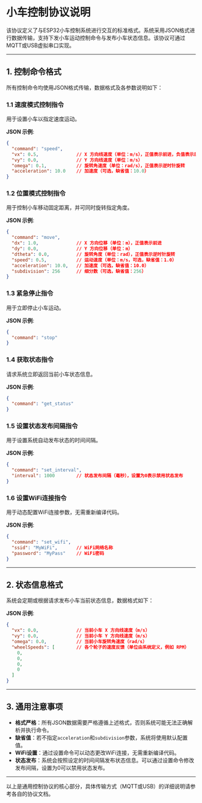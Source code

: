 # 小车控制协议说明

该协议定义了与ESP32小车控制系统进行交互的标准格式。系统采用JSON格式进行数据传输，支持下发小车运动控制命令与发布小车状态信息。该协议可通过MQTT或USB虚拟串口实现。

---

## 1. 控制命令格式

所有控制命令均使用JSON格式传输，数据格式及各参数说明如下：

### 1.1 速度模式控制指令

用于设置小车以指定速度运动。

**JSON 示例**:
```json
{
  "command": "speed",
  "vx": 0.5,              // X 方向线速度（单位：m/s），正值表示前进，负值表示后退
  "vy": 0.0,              // Y 方向线速度（单位：m/s）
  "omega": 0.1,           // 旋转角速度（单位：rad/s），正值表示逆时针旋转
  "acceleration": 10.0    // 加速度（可选，缺省值：10.0）
}
```

### 1.2 位置模式控制指令

用于控制小车移动固定距离，并可同时旋转指定角度。

**JSON 示例**:
```json
{
  "command": "move",
  "dx": 1.0,              // X 方向位移（单位：m），正值表示前进
  "dy": 0.0,              // Y 方向位移（单位：m）
  "dtheta": 0.0,          // 旋转角度（单位：rad），正值表示逆时针旋转
  "speed": 0.5,           // 运动速度（单位：m/s，可选，缺省值：1.0）
  "acceleration": 10.0,   // 加速度（可选，缺省值：10.0）
  "subdivision": 256      // 细分数（可选，缺省值：256）
}
```

### 1.3 紧急停止指令

用于立即停止小车运动。

**JSON 示例**:
```json
{
  "command": "stop"
}
```

### 1.4 获取状态指令

请求系统立即返回当前小车状态信息。

**JSON 示例**:
```json
{
  "command": "get_status"
}
```

### 1.5 设置状态发布间隔指令

用于设置系统自动发布状态的时间间隔。

**JSON 示例**:
```json
{
  "command": "set_interval",
  "interval": 1000        // 状态发布间隔（毫秒），设置为0表示禁用状态发布
}
```

### 1.6 设置WiFi连接指令

用于动态配置WiFi连接参数，无需重新编译代码。

**JSON 示例**:
```json
{
  "command": "set_wifi",
  "ssid": "MyWiFi",       // WiFi网络名称
  "password": "MyPass"    // WiFi密码
}
```

---

## 2. 状态信息格式

系统会定期或根据请求发布小车当前状态信息，数据格式如下：

**JSON 示例**:
```json
{
  "vx": 0.0,              // 当前小车 X 方向线速度（m/s）
  "vy": 0.0,              // 当前小车 Y 方向线速度（m/s）
  "omega": 0.0,           // 当前小车旋转角速度（rad/s）
  "wheelSpeeds": [        // 各个轮子的速度反馈（单位由系统定义，例如 RPM）
    0,
    0,
    0,
    0
  ]
}
```

---

## 3. 通用注意事项

- **格式严格**：所有JSON数据需要严格遵循上述格式，否则系统可能无法正确解析并执行命令。
- **缺省值**：若不指定`acceleration`和`subdivision`参数，系统将使用默认配置值。
- **WiFi设置**：通过设置命令可以动态更改WiFi连接，无需重新编译代码。
- **状态发布**：系统会按照设定的时间间隔发布状态信息。可以通过设置命令修改发布间隔，设置为0可以禁用状态发布。

---

以上是通用控制协议的核心部分，具体传输方式（MQTT或USB）的详细说明请参考各自的协议文档。 